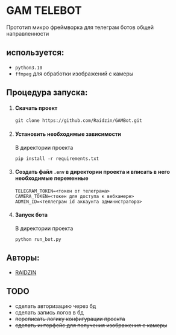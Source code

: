 # GAM TELEBOT
Прототип микро фреймворка для телеграм ботов общей направленности

## используется:

- `python3.10`
- `ffmpeg` для обработки изображений с камеры 

## Процедура запуска:

1. #### Скачать проект

    ```shell
    git clone https://github.com/Raidzin/GAMBot.git
    ```

2. #### Установить необходимые зависимости

    В директории проекта
    
    ```shell
    pip install -r requirements.txt
    ```

3. #### Создать файл `.env` в директории проекта и вписать в него необходимые переменные
    ```
    TELEGRAM_TOKEN=<токен от телеграма>
    CAMERA_TOKEN=<токен для доступа к вебкамере>
    ADMIN_ID=<теллеграм id аккаунта администратора>
    ```

4. #### Запуск бота 

    В директории проекта
    
    ```shell
    python run_bot.py
    ```

## Авторы:

- [RAIDZIN](https://github.com/Raidzin, "github.com/Raidzin")


## TODO

- сделать авторизацию через бд
- сделать запись логов в бд
- ~~переписать логику конфигурации проекта~~
- ~~сделать интерфейс для получения изображения с камеры~~